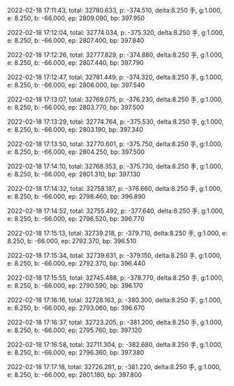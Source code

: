 2022-02-18 17:11:43, total: 32780.633, p: -374.510, delta:8.250 手, g:1.000, e: 8.250, b: -66.000, ep: 2809.090, bp: 397.950

2022-02-18 17:12:04, total: 32774.034, p: -375.320, delta:8.250 手, g:1.000, e: 8.250, b: -66.000, ep: 2807.400, bp: 397.840

2022-02-18 17:12:26, total: 32777.829, p: -374.880, delta:8.250 手, g:1.000, e: 8.250, b: -66.000, ep: 2807.440, bp: 397.790

2022-02-18 17:12:47, total: 32781.449, p: -374.320, delta:8.250 手, g:1.000, e: 8.250, b: -66.000, ep: 2806.000, bp: 397.540

2022-02-18 17:13:07, total: 32769.075, p: -376.230, delta:8.250 手, g:1.000, e: 8.250, b: -66.000, ep: 2803.770, bp: 397.500

2022-02-18 17:13:29, total: 32774.764, p: -375.530, delta:8.250 手, g:1.000, e: 8.250, b: -66.000, ep: 2803.190, bp: 397.340

2022-02-18 17:13:50, total: 32770.601, p: -375.750, delta:8.250 手, g:1.000, e: 8.250, b: -66.000, ep: 2804.250, bp: 397.500

2022-02-18 17:14:10, total: 32768.353, p: -375.730, delta:8.250 手, g:1.000, e: 8.250, b: -66.000, ep: 2801.310, bp: 397.130

2022-02-18 17:14:32, total: 32758.187, p: -376.660, delta:8.250 手, g:1.000, e: 8.250, b: -66.000, ep: 2798.460, bp: 396.890

2022-02-18 17:14:52, total: 32755.492, p: -377.640, delta:8.250 手, g:1.000, e: 8.250, b: -66.000, ep: 2796.520, bp: 396.770

2022-02-18 17:15:13, total: 32739.218, p: -379.710, delta:8.250 手, g:1.000, e: 8.250, b: -66.000, ep: 2792.370, bp: 396.510

2022-02-18 17:15:34, total: 32739.631, p: -379.150, delta:8.250 手, g:1.000, e: 8.250, b: -66.000, ep: 2792.370, bp: 396.440

2022-02-18 17:15:55, total: 32745.488, p: -378.770, delta:8.250 手, g:1.000, e: 8.250, b: -66.000, ep: 2790.590, bp: 396.170

2022-02-18 17:16:16, total: 32728.163, p: -380.300, delta:8.250 手, g:1.000, e: 8.250, b: -66.000, ep: 2793.060, bp: 396.670

2022-02-18 17:16:37, total: 32723.205, p: -381.200, delta:8.250 手, g:1.000, e: 8.250, b: -66.000, ep: 2795.760, bp: 397.120

2022-02-18 17:16:58, total: 32711.304, p: -382.680, delta:8.250 手, g:1.000, e: 8.250, b: -66.000, ep: 2796.360, bp: 397.380

2022-02-18 17:17:18, total: 32726.281, p: -381.220, delta:8.250 手, g:1.000, e: 8.250, b: -66.000, ep: 2801.180, bp: 397.800